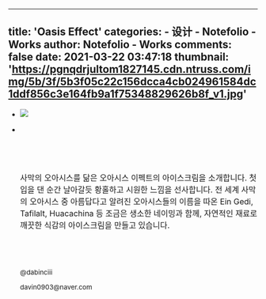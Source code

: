 
---
title: 'Oasis Effect'
categories: 
    - 设计
    - Notefolio - Works
author: Notefolio - Works
comments: false
date: 2021-03-22 03:47:18
thumbnail: 'https://pgnqdrjultom1827145.cdn.ntruss.com/img/5b/3f/5b3f05c22c156dcca4cb024961584dc1ddf856c3e164fb9a1f75348829626b8f_v1.jpg'
---

<div>   
<ul><li><img src="https://pgnqdrjultom1827145.cdn.ntruss.com/img/5b/3f/5b3f05c22c156dcca4cb024961584dc1ddf856c3e164fb9a1f75348829626b8f_v1.jpg" referrerpolicy="no-referrer"></li><li>
    <p> </p><p> </p><p> </p><p><span style="font-size: 12pt;">사막의 오아시스를 닮은 오아시스 이펙트의 아이스크림을 소개합니다. 첫 입을 댄 순간 날아갈듯 황홀하고 시원한 느낌을 선사합니다. 전 세계 사막의 오아시스 중 아름답다고 알려진 오아시스들의 이름을 따온 Ein Gedi, Tafilalt, Huacachina 등 조금은 생소한 네이밍과 함께, 자연적인 재료로 깨끗한 식감의 아이스크림을 만들고 있습니다.</span></p><p> </p><p> </p><p><span style="font-size: 10pt;">@dabinciii</span></p><p><span style="font-size: 10pt;">davin0903@naver.com</span></p></li></ul>  
</div>
            